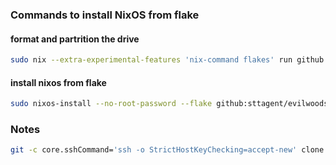 ### Commands to install NixOS from flake
#### format and partrition the drive
```bash
sudo nix --extra-experimental-features 'nix-command flakes' run github:nix-community/disko -- --mode disko --flake github:sttagent/evilwoods-nixos-config#<host>
```

#### install nixos from flake
```bash
sudo nixos-install --no-root-password --flake github:sttagent/evilwoods-nixos-config#<host>
```

### Notes
```bash
git -c core.sshCommand='ssh -o StrictHostKeyChecking=accept-new' clone ...
```
```
```
